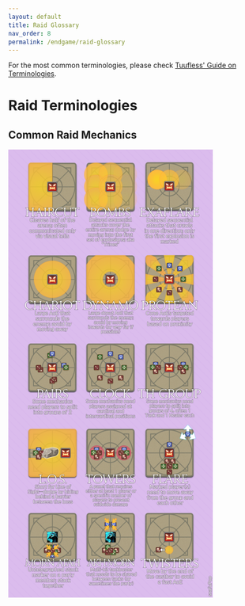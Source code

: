 ```yaml
---  
layout: default  
title: Raid Glossary
nav_order: 8
permalink: /endgame/raid-glossary
---  
```


For the most common terminologies, please check [Tuufless' Guide on Terminologies](https://ffxiv.tuufless.com/terminology).

# Raid Terminologies
## Common Raid Mechanics
![common-raid-mechanics](/images/common_raid_mechanics.webp)
